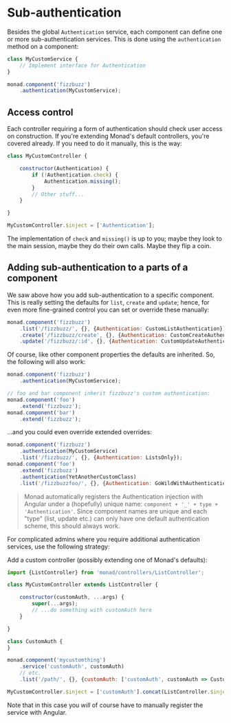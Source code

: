 # Sub-authentication
Besides the global `Authentication` service, each component can define one or
more sub-authentication services. This is done using the `authentication` method
on a component:

```javascript
class MyCustomService {
    // Implement interface for Authentication
}

monad.component('fizzbuzz')
    .authentication(MyCustomService);
```

## Access control
Each controller requiring a form of authentication should check user access on
construction. If you're extending Monad's default controllers, you're covered
already. If you need to do it manually, this is the way:

```javascript
class MyCustomController {

    constructor(Authentication) {
        if (!Authentication.check) {
            Authentication.missing();
        }
        // Other stuff...
    }

}

MyCustomController.$inject = ['Authentication'];
```

The implementation of `check` and `missing()` is up to you; maybe they look to
the main session, maybe they do their own calls. Maybe they flip a coin.

## Adding sub-authentication to a parts of a component
We saw above how you add sub-authentication to a specific component. This is
really setting the defaults for `list`, `create` and `update`; hence, for even
more fine-grained control you can set or override these manually:

```javascript
monad.component('fizzbuzz')
    .list('/fizzbuzz/', {}, {Authentication: CustomListAuthentication})
    .create('/fizzbuzz/create', {}, {Authentication: CustomCreateAuthentication})
    .update('/fizzbuzz/:id', {}, {Authentication: CustomUpdateAuthentication});
```

Of course, like other component properties the defaults are inherited. So, the
following will also work:

```javascript
monad.component('fizzbuzz')
    .authentication(MyCustomService);

// foo and bar component inherit fizzbuzz's custom authentication:
monad.component('foo')
    .extend('fizzbuzz');
monad.component('bar')
    .extend('fizzbuzz');
```

...and you could even override extended overrides:

```javascript
monad.component('fizzbuzz')
    .authentication(MyCustomService)
    .list('/fizzbuzz/', {}, {Authentication: ListsOnly});
monad.component('foo')
    .extend('fizzbuzz')
    .authentication(YetAnotherCustomClass)
    .list('/fizzbuzzfoo/', {}, {Authentication: GoWildWithAuthentication});
```

> Monad automatically registers the Authentication injection with Angular under
> a (hopefully) unique name: `component + '_' + type + 'Authentication'`. Since
> component names are unique and each "type" (list, update etc.) can only have
> one default authentication scheme, this should always work.

For complicated admins where you require additional authentication services, use
the following strategy:

Add a custom controller (possibly extending one of Monad's defaults):

```javascript
import {ListController} from 'monad/controllers/ListController';

class MyCustomController extends ListController {

    constructor(customAuth, ...args) {
        super(...args);
        // ...do something with customAuth here
    }

}

class CustomAuth {
}

monad.component('mycustomthing')
    .service('customAuth', customAuth)
    // etc.
    .list('/path/', {}, {customAuth: ['customAuth', customAuth => CustomAuth]});

MyCustomController.$inject = ['customAuth'].concat(ListController.$inject);
```

Note that in this case you _will_ of course have to manually register the
service with Angular.

